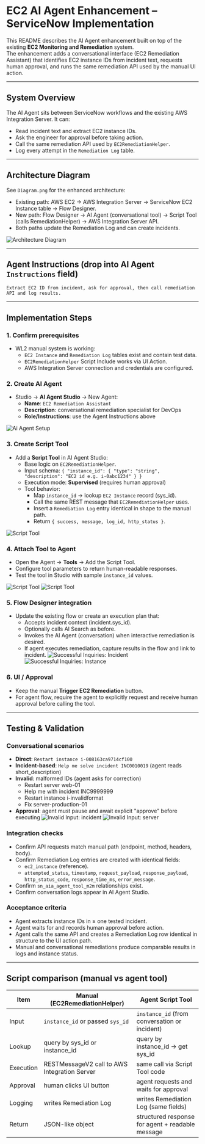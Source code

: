 # EC2 AI Agent Enhancement – ServiceNow Implementation

This README describes the AI Agent enhancement built on top of the existing **EC2 Monitoring and Remediation** system.  
The enhancement adds a conversational interface (EC2 Remediation Assistant) that identifies EC2 instance IDs from incident text, requests human approval, and runs the same remediation API used by the manual UI action.

---

## System Overview

The AI Agent sits between ServiceNow workflows and the existing AWS Integration Server. It can:

- Read incident text and extract EC2 instance IDs.
- Ask the engineer for approval before taking action.
- Call the same remediation API used by `EC2RemediationHelper`.
- Log every attempt in the `Remediation Log` table.

---

## Architecture Diagram

See `Diagram.png` for the enhanced architecture:
- Existing path: AWS EC2 → AWS Integration Server → ServiceNow EC2 Instance table → Flow Designer.
- New path: Flow Designer → AI Agent (conversational tool) → Script Tool (calls RemediationHelper) → AWS Integration Server API.
- Both paths update the Remediation Log and can create incidents.
  
![Architecture Diagram](https://github.com/bcjumpman/ec2-ai-agent-enhancement/blob/main/images/Diagram.png)


---

## Agent Instructions (drop into AI Agent `Instructions` field)

`Extract EC2 ID from incident, ask for approval, then call remediation API and log results.`

---

## Implementation Steps

### 1. Confirm prerequisites
- WL2 manual system is working:
  - `EC2 Instance` and `Remediation Log` tables exist and contain test data.
  - `EC2RemediationHelper` Script Include works via UI Action.
  - AWS Integration Server connection and credentials are configured.

### 2. Create AI Agent
- Studio → **AI Agent Studio** → New Agent:
  - **Name**: `EC2 Remediation Assistant`
  - **Description**: conversational remediation specialist for DevOps
  - **Role/Instructions**: use the Agent Instructions above
    
![Ai Agent Setup](https://github.com/bcjumpman/ec2-ai-agent-enhancement/blob/main/images/Diagram.png)

### 3. Create Script Tool
- Add a **Script Tool** in AI Agent Studio:
  - Base logic on `EC2RemediationHelper`.
  - Input schema: `{ "instance_id": { "type": "string", "description": "EC2 id e.g. i-0abc1234" } }`
  - Execution mode: **Supervised** (requires human approval)
  - Tool behavior:
    - Map `instance_id` → lookup `EC2 Instance` record (sys_id).
    - Call the same REST message that `EC2RemediationHelper` uses.
    - Insert a `Remediation Log` entry identical in shape to the manual path.
    - Return `{ success, message, log_id, http_status }`.
      
![Script Tool](https://github.com/bcjumpman/ec2-ai-agent-enhancement/blob/main/images/script%20setup1.png)

### 4. Attach Tool to Agent
- Open the Agent → **Tools** → Add the Script Tool.
- Configure tool parameters to return human-readable responses.
- Test the tool in Studio with sample `instance_id` values.
  
![Script Tool](https://github.com/bcjumpman/ec2-ai-agent-enhancement/blob/main/images/script%20setup2.png)
![Script Tool](https://github.com/bcjumpman/ec2-ai-agent-enhancement/blob/main/images/script%20setup3.png)

### 5. Flow Designer integration
- Update the existing flow or create an execution plan that:
  - Accepts incident context (incident.sys_id).
  - Optionally calls AI Search as before.
  - Invokes the AI Agent (conversation) when interactive remediation is desired.
  - If agent executes remediation, capture results in the flow and link to incident.
![Successful Inquiries: Incident](https://github.com/bcjumpman/ec2-ai-agent-enhancement/blob/main/images/successful%20remediation.png)
![Successful Inquiries: Instance](https://github.com/bcjumpman/ec2-ai-agent-enhancement/blob/main/images/successful%20remediation.png)


### 6. UI / Approval
- Keep the manual **Trigger EC2 Remediation** button.
- For agent flow, require the agent to explicitly request and receive human approval before calling the tool.

---

## Testing & Validation

### Conversational scenarios
- **Direct**: `Restart instance i-008163ca9714cf100`
- **Incident-based**: `Help me solve incident INC0010019` (agent reads short_description)
- **Invalid**: malformed IDs (agent asks for correction)
  - Restart server web-01
  - Help me with incident INC9999999
  - Restart instance i-invalidformat
  - Fix server-production-01
- **Approval**: agent must pause and await explicit "approve" before executing
  ![Invalid Input: incident](https://github.com/bcjumpman/ec2-ai-agent-enhancement/blob/main/images/invalid%20incident.png)
  ![Invalid Input: server](https://github.com/bcjumpman/ec2-ai-agent-enhancement/blob/main/images/invalid%20incident.png)

### Integration checks
- Confirm API requests match manual path (endpoint, method, headers, body).
- Confirm Remediation Log entries are created with identical fields:
  - `ec2_instance` (reference).
  - `attempted_status`, `timestamp`, `request_payload`, `response_payload`, `http_status_code`, `response_time_ms`, `error_message`.
- Confirm `sn_aia_agent_tool_m2m` relationships exist.
- Confirm conversation logs appear in AI Agent Studio.

### Acceptance criteria
- Agent extracts instance IDs in ≥ one tested incident.
- Agent waits for and records human approval before action.
- Agent calls the same API and creates a Remediation Log row identical in structure to the UI action path.
- Manual and conversational remediations produce comparable results in logs and instance status.

---

## Script comparison (manual vs agent tool)

| Item | Manual (EC2RemediationHelper) | Agent Script Tool |
|------|-------------------------------|-------------------|
| Input | `instance_id` or passed `sys_id` | `instance_id` (from conversation or incident) |
| Lookup | query by sys_id or instance_id | query by instance_id → get sys_id |
| Execution | RESTMessageV2 call to AWS Integration Server | same call via Script Tool code |
| Approval | human clicks UI button | agent requests and waits for approval |
| Logging | writes Remediation Log | writes Remediation Log (same fields) |
| Return | JSON-like object | structured response for agent + readable message |



